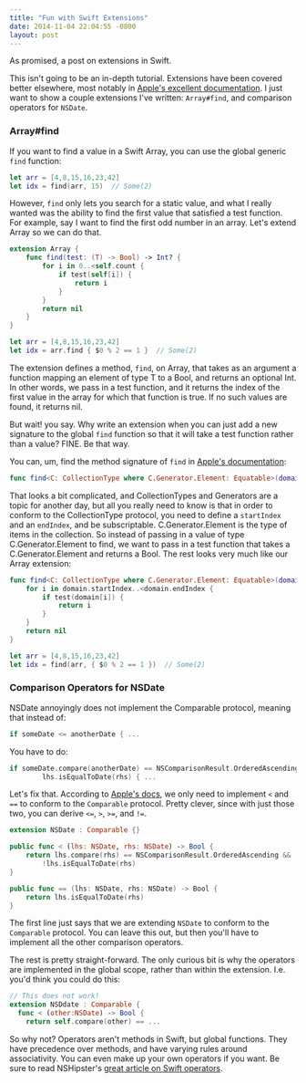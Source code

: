 ```yaml
--- 
title: "Fun with Swift Extensions"
date: 2014-11-04 22:04:55 -0800
layout: post
---
```


As promised, a post on extensions in Swift.

This isn't going to be an in-depth tutorial. Extensions have been covered better elsewhere, most notably in [Apple's excellent documentation](https://developer.apple.com/library/ios/documentation/Swift/Conceptual/Swift_Programming_Language/Extensions.html). I just want to show a couple extensions I've written: `Array#find`, and comparison operators for `NSDate`.

### Array#find

If you want to find a value in a Swift Array, you can use the global generic `find` function:

```swift
let arr = [4,8,15,16,23,42]
let idx = find(arr, 15)  // Some(2)
```

However, `find` only lets you search for a static value, and what I really wanted was the ability to find the first value that satisfied a test function. For example, say I want to find the first odd number in an array. Let's extend Array so we can do that.

```swift
extension Array {
    func find(test: (T) -> Bool) -> Int? {
        for i in 0..<self.count {
            if test(self[i]) {
                return i
            }
        }
        return nil
    }
}

let arr = [4,8,15,16,23,42]
let idx = arr.find { $0 % 2 == 1 }  // Some(2)
```

The extension defines a method, `find`, on Array, that takes as an argument a function mapping an element of type T to a Bool, and returns an optional Int. In other words, we pass in a test function, and it returns the index of the first value in the array for which that function is true. If no such values are found, it returns nil.

But wait! you say. Why write an extension when you can just add a new signature to the global `find` function so that it will take a test function rather than a value? FINE. Be that way.

You can, um, find the method signature of `find` in [Apple's documentation](https://developer.apple.com/library/ios/documentation/General/Reference/SwiftStandardLibraryReference/Algorithms.html#//apple_ref/doc/uid/TP40014608-CH15-DontLinkElementID_14):

```swift
func find<C: CollectionType where C.Generator.Element: Equatable>(domain: C, value: C.Generator.Element) -> C.Index?
```

That looks a bit complicated, and CollectionTypes and Generators are a topic for another day, but all you really need to know is that in order to conform to the CollectionType protocol, you need to define a `startIndex` and an `endIndex`, and be subscriptable. C.Generator.Element is the type of items in the collection. So instead of passing in a value of type C.Generator.Element to find, we want to pass in a test function that takes a C.Generator.Element and returns a Bool. The rest looks very much like our Array extension:

```swift
func find<C: CollectionType where C.Generator.Element: Equatable>(domain: C, test: (C.Generator.Element) -> Bool) -> C.Index? {
    for i in domain.startIndex..<domain.endIndex {
        if test(domain[i]) {
            return i
        }
    }
    return nil
}

let arr = [4,8,15,16,23,42]
let idx = find(arr, { $0 % 2 == 1 })  // Some(2)
```

### Comparison Operators for NSDate

NSDate annoyingly does not implement the Comparable protocol, meaning that instead of:

```swift
if someDate <= anotherDate { ...
```

You have to do:

```swift
if someDate.compare(anotherDate) == NSComparisonResult.OrderedAscending ||
        lhs.isEqualToDate(rhs) { ...
```

Let's fix that. According to [Apple's docs](https://developer.apple.com/library/ios/documentation/General/Reference/SwiftStandardLibraryReference/Comparable.html#//apple_ref/doc/uid/TP40014608-CH16-SW1), we only need to implement `<` and `==` to conform to the `Comparable` protocol. Pretty clever, since with just those two, you can derive `<=`, `>`, `>=`, and `!=`.

```swift
extension NSDate : Comparable {}

public func < (lhs: NSDate, rhs: NSDate) -> Bool {
    return lhs.compare(rhs) == NSComparisonResult.OrderedAscending &&
        !lhs.isEqualToDate(rhs)
}

public func == (lhs: NSDate, rhs: NSDate) -> Bool {
    return lhs.isEqualToDate(rhs)
}
```

The first line just says that we are extending `NSDate` to conform to the `Comparable` protocol. You can leave this out, but then you'll have to implement all the other comparison operators.

The rest is pretty straight-forward. The only curious bit is why the operators are implemented in the global scope, rather than within the extension. I.e. you'd think you could do this:

```swift
// This does not work!
extension NSDdate : Comparable {
  func < (other:NSDate) -> Bool {
    return self.compare(other) == ...
```

So why not? Operators aren't methods in Swift, but global functions. They have precedence over methods, and have varying rules around associativity. You can even make up your own operators if you want. Be sure to read NSHipster's [great article on Swift operators](http://nshipster.com/swift-operators/).
